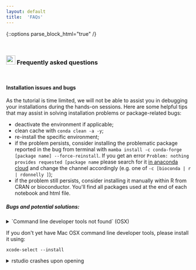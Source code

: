```yaml
---
layout: default
title:  'FAQs'
---
```

{::options parse_block_html="true" /}

<style>
h1, .h1, h2, .h2, h3, .h3, h4, .h4 { margin-top: 50px }
p.caption {font-size: 0.9em;font-style: italic;color: grey;margin-right: 10%;margin-left: 10%;text-align: justify}
</style>

### <img border="0" src="https://www.svgrepo.com/show/7421/computer.svg" width="25" height="25"> Frequently asked questions

#### Installation issues and bugs
As the tutorial is time limited, we will not be able to assist you in debugging your installations during the hands-on sessions. Here are some helpful tips that may assist in solving installation problems or package-related bugs:  
- deactivate the environment if applicable;  
- clean cache with `conda clean -a -y`;  
- re-install the specific environment;  
- if the problem persists, consider installing the problematic package reported in the bug from terminal with `mamba install -c conda-forge [package name] --force-reinstall`. If you get an error `Problem: nothing provides requested [package name` please search for it [in anaconda cloud](https://anaconda.org/) and change the channel accordingly (e.g. one of `-c [bioconda | r | rdonnelly ]`);
- if the problem still persists, consider installing it manually within R from CRAN or bioconductor. You'll find all packages used at the end of each notebook and html file.

##### Bugs and potential solutions:

<details>
  <summary markdown="span">`Command line developer tools not found` (OSX)</summary></details>

  If you don't yet have Mac OSX command line developer tools, please install it using:

  ```
  xcode-select --install
  ```



<details>  
  <summary markdown="span">rstudio crashes upon opening</summary>  

  In terminal try to open R by typing: `r`. Examine the returned error.  


<details>
  <summary markdown="span">`unable to load shared object '.../R/library/igraph/libs/igraph.dylib'`</summary>  

  In terminal, run  

  ```
  mamba install -c conda-forge igraph --force-reinstall
  ```
</details>

<details>
  <summary markdown="span">`dyld: Library not loaded: @rpath/libncurses.6.dylib`</summary>  

  In terminal run  

  ```
  mamba install conda-forge::ncurses
  ```
</details>

<details>
  <summary markdown="span">`mofapy package not found.`</summary>  

  Please install it from R with  

  ```
  library(reticulate)
  use_condaenv(condaenv='ismb_dr_ui_na')
  ```
</details>  

<details>
  <summary markdown="span">MOFA bugs</summary>  

  Refer to [the MOFA repository](https://github.com/bioFAM/MOFA).  
</details>